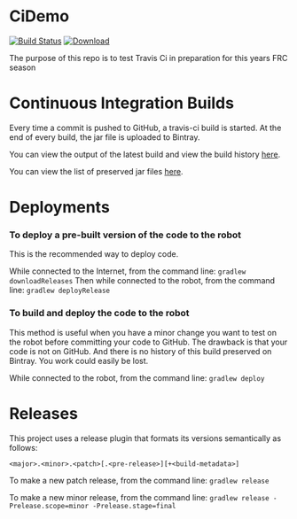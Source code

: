 # CiDemo

[![Build Status](https://api.travis-ci.org/FRC-1294/CiDemo.svg?branch=master)](https://travis-ci.org/FRC-1294/CiDemo)
[![Download](https://api.bintray.com/packages/johnrudolflewis/FRC-1294/CiDemo/images/download.svg) ](https://bintray.com/johnrudolflewis/FRC-1294/CiDemo/_latestVersion)
 
The purpose of this repo is to test Travis Ci in preparation for this years FRC season

# Continuous Integration Builds
Every time a commit is pushed to GitHub, a travis-ci build is started. At the end of every build, the jar file is uploaded to Bintray.

You can view the output of the latest build and view the build history [here](https://travis-ci.org/FRC-1294/CiDemo).

You can view the list of preserved jar files [here](https://bintray.com/johnrudolflewis/FRC-1294/CiDemo/view).

# Deployments

### To deploy a pre-built version of the code to the robot
This is the recommended way to deploy code.

While connected to the Internet, from the command line: `gradlew downloadReleases`
Then while connected to the robot, from the command line: `gradlew deployRelease`

### To build and deploy the code to the robot
This method is useful when you have a minor change you want to test on the robot before committing your code to GitHub. The drawback is that your code is not on GitHub. And there is no history of this build preserved on Bintray. You work could easily be lost.

While connected to the robot, from the command line: `gradlew deploy`

# Releases
This project uses a release plugin that formats its versions semantically as follows:

`<major>.<minor>.<patch>[.<pre-release>][+<build-metadata>]`

To make a new patch release, from the command line: `gradlew release`

To make a new minor release, from the command line: `gradlew release -Prelease.scope=minor -Prelease.stage=final`
